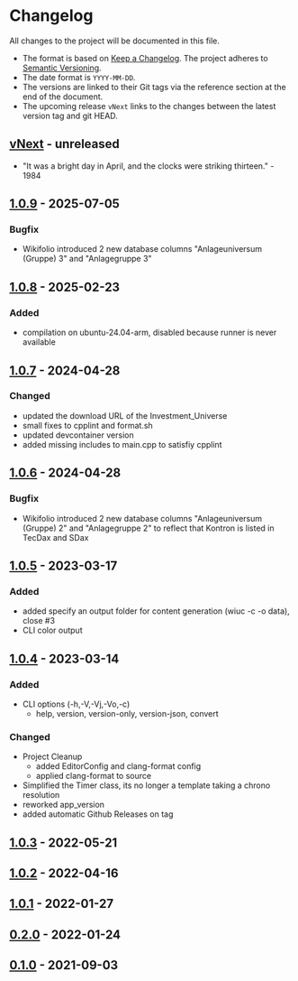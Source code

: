 # Changelog

All changes to the project will be documented in this file.

- The format is based on [Keep a Changelog](https://keepachangelog.com/en/1.1.0/).
  The project adheres to [Semantic Versioning](https://semver.org/spec/v2.0.0.html).
- The date format is `YYYY-MM-DD`.
- The versions are linked to their Git tags via the reference section at the end of the document.
- The upcoming release `vNext` links to the changes between the latest version tag and git HEAD.

## [vNext] - unreleased

- "It was a bright day in April, and the clocks were striking thirteen." - 1984

## [1.0.9] - 2025-07-05

### Bugfix

- Wikifolio introduced 2 new database columns "Anlageuniversum (Gruppe) 3" and "Anlagegruppe 3"

## [1.0.8] - 2025-02-23

### Added

- compilation on ubuntu-24.04-arm, disabled because runner is never available

## [1.0.7] - 2024-04-28

### Changed

- updated the download URL of the Investment_Universe
- small fixes to cpplint and format.sh
- updated devcontainer version
- added missing includes to main.cpp to satisfiy cpplint

## [1.0.6] - 2024-04-28

### Bugfix

- Wikifolio introduced 2 new database columns "Anlageuniversum (Gruppe) 2" and "Anlagegruppe 2" to reflect that Kontron is listed in TecDax and SDax

## [1.0.5] - 2023-03-17

### Added

- added specify an output folder for content generation (wiuc -c -o data), close #3
- CLI color output

## [1.0.4] - 2023-03-14

### Added

- CLI options (-h,-V,-Vj,-Vo,-c)
  - help, version, version-only, version-json, convert

### Changed

- Project Cleanup
  - added EditorConfig and clang-format config
  - applied clang-format to source
- Simplified the Timer class, its no longer a template taking a chrono resolution
- reworked app_version
- added automatic Github Releases on tag

## [1.0.3] - 2022-05-21

## [1.0.2] - 2022-04-16

## [1.0.1] - 2022-01-27

## [0.2.0] - 2022-01-24

## [0.1.0] - 2021-09-03

<!-- Section for Reference Links -->

[vNext]: https://github.com/jakoch/wikifolio_universe_converter/compare/v1.0.9...HEAD
[1.0.9]: https://github.com/jakoch/wikifolio_universe_converter/compare/v1.0.8...v1.0.9
[1.0.8]: https://github.com/jakoch/wikifolio_universe_converter/compare/v1.0.7...v1.0.8
[1.0.7]: https://github.com/jakoch/wikifolio_universe_converter/compare/v1.0.6...v1.0.7
[1.0.6]: https://github.com/jakoch/wikifolio_universe_converter/compare/v1.0.5...v1.0.6
[1.0.5]: https://github.com/jakoch/wikifolio_universe_converter/compare/v1.0.4...v1.0.5
[1.0.4]: https://github.com/jakoch/wikifolio_universe_converter/compare/v1.0.3...v1.0.4
[1.0.3]: https://github.com/jakoch/wikifolio_universe_converter/compare/v1.0.2...v1.0.3
[1.0.2]: https://github.com/jakoch/wikifolio_universe_converter/compare/v1.0.1...v1.0.2
[1.0.1]: https://github.com/jakoch/wikifolio_universe_converter/compare/v0.2.0...v1.0.1
[0.2.0]: https://github.com/jakoch/wikifolio_universe_converter/compare/v0.1.0...v0.2.0
[0.1.0]: https://github.com/jakoch/wikifolio_universe_converter/compare/7223ede99...v0.1.0
